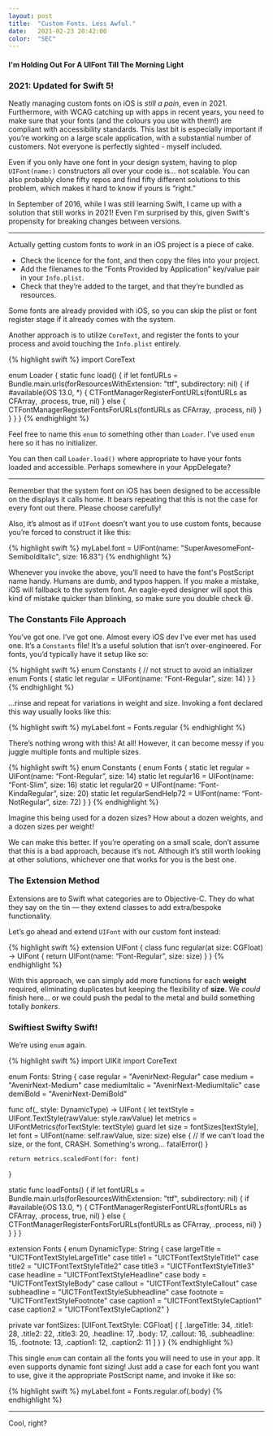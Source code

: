 ```yaml
---
layout: post
title:  "Custom Fonts. Less Awful."
date:   2021-02-23 20:42:00
color:  "SEC"
---
```


#### I'm Holding Out For A UIFont Till The Morning Light

### 2021: Updated for Swift 5!

Neatly managing custom fonts on iOS is _still a pain_, even in 2021. Furthermore, with WCAG catching up with apps in recent years, you need to make sure that your fonts (and the colours you use with them!) are compliant with accessibility standards. This last bit is especially important if you’re working on a large scale application, with a substantial number of customers. Not everyone is perfectly sighted - myself included.

Even if you only have one font in your design system, having to plop `UIFont(name:)` constructors all over your code is… not scalable. You can also probably clone fifty repos and find fifty different solutions to this problem, which makes it hard to know if yours is “right.”

In September of 2016, while I was still learning Swift, I came up with a solution that still works in 2021! Even I'm surprised by this, given Swift's propensity for breaking changes between versions.

---

Actually getting custom fonts to _work_ in an iOS project is a piece of cake. 

- Check the licence for the font, and then copy the files into your project.
- Add the filenames to the “Fonts Provided by Application” key/value pair in your `Info.plist`. 
- Check that they’re added to the target, and that they’re bundled as resources.

Some fonts are already provided with iOS, so you can skip the plist or font register stage if it already comes with the system.

Another approach is to utilize `CoreText`, and register the fonts to your process and avoid touching the `Info.plist` entirely.

{% highlight swift %}
import CoreText

enum Loader {
    static func load() {
        if let fontURLs = Bundle.main.urls(forResourcesWithExtension: "ttf", subdirectory: nil) {
            if #available(iOS 13.0, \*) {
                CTFontManagerRegisterFontURLs(fontURLs as CFArray, .process, true, nil)
            } else {
                CTFontManagerRegisterFontsForURLs(fontURLs as CFArray, .process, nil)
            }
        }
    }
}
{% endhighlight %}

Feel free to name this `enum` to something other than `Loader`. I've used `enum` here so it has no initializer.

You can then call `Loader.load()` where appropriate to have your fonts loaded and accessible. Perhaps somewhere in your AppDelegate?

---

Remember that the system font on iOS has been designed to be accessible on the displays it calls home. It bears repeating that this is not the case for every font out there. Please choose carefully!

Also, it’s almost as if `UIFont` doesn’t want you to use custom fonts, because you’re forced to construct it like this:

{% highlight swift %}
myLabel.font = UIFont(name: "SuperAwesomeFont-SemiboldItalic", size: 16.83")
{% endhighlight %}

Whenever you invoke the above, you’ll need to have the font's PostScript name handy. Humans are dumb, and typos happen. If you make a mistake, iOS will fallback to the system font. An eagle-eyed designer will spot this kind of mistake quicker than blinking, so make sure you double check 😆.

### The Constants File Approach

You’ve got one. I’ve got one. Almost every iOS dev I’ve ever met has used one. It’s a `Constants` file! It’s a useful solution that isn’t over-engineered. For fonts, you’d typically have it setup like so:

{% highlight swift %}
enum Constants { // not struct to avoid an initializer
  enum Fonts {
    static let regular = UIFont(name: “Font-Regular”, size: 14)
  }
}
{% endhighlight %}

…rinse and repeat for variations in weight and size. Invoking a font declared this way usually looks like this:

{% highlight swift %}
myLabel.font = Fonts.regular
{% endhighlight %}

There’s nothing wrong with this! At all! However, it can become messy if you juggle multiple fonts and multiple sizes.

{% highlight swift %}
enum Constants {
  enum Fonts {
    static let regular = UIFont(name: “Font-Regular”, size: 14)
    static let regular16 = UIFont(name: “Font-Slim”, size: 16)
    static let regular20 = UIFont(name: “Font-KindaRegular”, size: 20)
    static let regularSendHelp72 = UIFont(name: “Font-NotRegular”, size: 72)
  }
}
{% endhighlight %}

Imagine this being used for a dozen sizes? How about a dozen weights, and a dozen sizes per weight!

We can make this better. If you’re operating on a small scale, don’t assume that this is a bad approach, because it’s not.
Although it’s still worth looking at other solutions, whichever one that works for you is the best one.

### The Extension Method

Extensions are to Swift what categories are to Objective-C. They do what they say on the tin — they extend classes to add extra/bespoke functionality.

Let’s go ahead and extend `UIFont` with our custom font instead:

{% highlight swift %}
extension UIFont {
  class func regular(at size: CGFloat) -> UIFont {
    return UIFont(name: “Font-Regular”, size: size)
  }
}
{% endhighlight %}

With this approach, we can simply add more functions for each **weight** required, eliminating duplicates but keeping the flexibility of **size**.
We _could_ finish here… or we could push the pedal to the metal and build something totally _bonkers_.

### Swiftiest Swifty Swift!

We’re using `enum` again. 

{% highlight swift %}
import UIKit
import CoreText

enum Fonts: String {
  case regular = "AvenirNext-Regular"
  case medium = "AvenirNext-Medium"
  case mediumItalic = "AvenirNext-MediumItalic"
  case demiBold = "AvenirNext-DemiBold"
  
  func of(_ style: DynamicType) -> UIFont {
    let textStyle = UIFont.TextStyle(rawValue: style.rawValue)
    let metrics = UIFontMetrics(forTextStyle: textStyle)
    guard let size = fontSizes[textStyle], 
    let font = UIFont(name: self.rawValue, size: size) else {
      // If we can't load the size, or the font, CRASH. Something's wrong...
      fatalError()
    }
    
    return metrics.scaledFont(for: font)
  }
  
  static func loadFonts() {
    if let fontURLs = Bundle.main.urls(forResourcesWithExtension: "ttf", subdirectory: nil) {
      if #available(iOS 13.0, *) {
        CTFontManagerRegisterFontURLs(fontURLs as CFArray, .process, true, nil)
      } else {
        CTFontManagerRegisterFontsForURLs(fontURLs as CFArray, .process, nil)
      }
    }
  }
}

extension Fonts {
  enum DynamicType: String {
    case largeTitle = "UICTFontTextStyleLargeTitle"
    case title1 = "UICTFontTextStyleTitle1"
    case title2 = "UICTFontTextStyleTitle2"
    case title3 = "UICTFontTextStyleTitle3"
    case headline = "UICTFontTextStyleHeadline"
    case body = "UICTFontTextStyleBody"
    case callout = "UICTFontTextStyleCallout"
    case subheadline = "UICTFontTextStyleSubheadline"
    case footnote = "UICTFontTextStyleFootnote"
    case caption1 = "UICTFontTextStyleCaption1"
    case caption2 = "UICTFontTextStyleCaption2"
  }

  private var fontSizes: [UIFont.TextStyle: CGFloat] {
    [
      .largeTitle: 34,
      .title1: 28,
      .title2: 22,
      .title3: 20,
      .headline: 17,
      .body: 17,
      .callout: 16,
      .subheadline: 15,
      .footnote: 13,
      .caption1: 12,
      .caption2: 11
    ]
  }
}
{% endhighlight %}

This single `enum` can contain all the fonts you will need to use in your app. It even supports dynamic font sizing! Just add a case for each font you want to use, give it the appropriate PostScript name, and invoke it like so:

{% highlight swift %}
myLabel.font = Fonts.regular.of(.body)
{% endhighlight %}

---

Cool, right?
